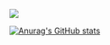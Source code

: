 ![](https://komarev.com/ghpvc/?username=gtrman97)

[![Anurag's GitHub stats](https://github-readme-stats.vercel.app/api?username=gtrman97&hide=issues,prs)](https://github.com/anuraghazra/github-readme-stats)
